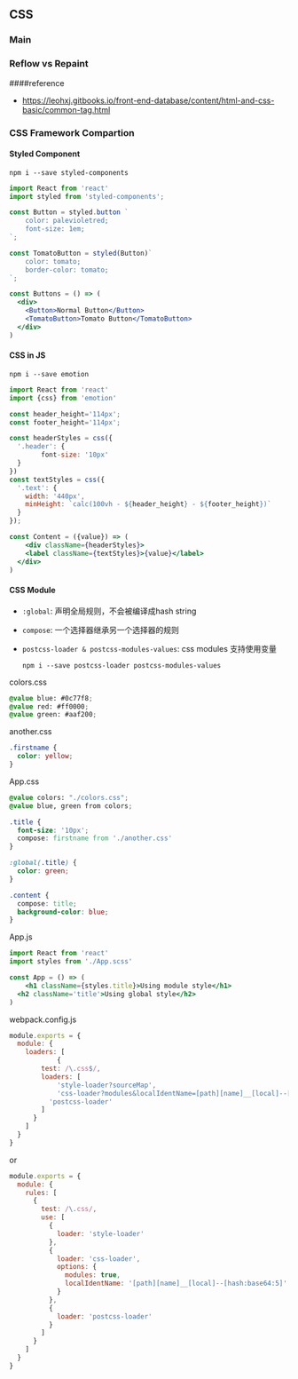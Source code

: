 ## CSS

### Main

### Reflow vs Repaint

####reference

- https://leohxj.gitbooks.io/front-end-database/content/html-and-css-basic/common-tag.html

### CSS Framework Compartion

#### Styled Component

```shell
npm i --save styled-components
```

```jsx
import React from 'react'
import styled from 'styled-components';

const Button = styled.button `
	color: palevioletred;
	font-size: 1em;
`;

const TomatoButton = styled(Button)`
	color: tomato;
	border-color: tomato;
`;

const Buttons = () => (
  <div>
    <Button>Normal Button</Button>
    <TomatoButton>Tomato Button</TomatoButton>
  </div>
)
```

#### CSS in JS

```shell
npm i --save emotion
```

```jsx
import React from 'react'
import {css} from 'emotion'

const header_height='114px';
const footer_height='114px';

const headerStyles = css({
  '.header': {
		font-size: '10px'    
  }
})
const textStyles = css({
  '.text': {
    width: '440px',
    minHeight: `calc(100vh - ${header_height} - ${footer_height})`
  }
});

const Content = ({value}) => (
	<div className={headerStyles}>
  	<label className={textStyles}>{value}</label>
  </div>
)
```

#### CSS Module

- `:global`: 声明全局规则，不会被编译成hash string

- `compose`: 一个选择器继承另一个选择器的规则

- `postcss-loader & postcss-modules-values`: css modules 支持使用变量

  ```shell
  npm i --save postcss-loader postcss-modules-values
  ```

colors.css

```css
@value blue: #0c77f8;
@value red: #ff0000;
@value green: #aaf200;
```

another.css

```css
.firstname {
  color: yellow;
}
```

App.css

```css
@value colors: "./colors.css";
@value blue, green from colors;

.title {
  font-size: '10px';
  compose: firstname from './another.css'
}

:global(.title) {
  color: green;
}

.content {
  compose: title;
  background-color: blue;
}
```

App.js

```jsx
import React from 'react'
import styles from './App.scss'

const App = () => (
	<h1 className={styles.title}>Using module style</h1>
  <h2 className='title'>Using global style</h2>
)
```

webpack.config.js

```js
module.exports = {
  module: {
    loaders: [
			{
        test: /\.css$/,
        loaders: [
        	'style-loader?sourceMap',
        	'css-loader?modules&localIdentName=[path][name]__[local]--[hash:base64:5]',
          'postcss-loader'
        ]
      }
    ]
  }
}
```

or

```js
module.exports = {
  module: {
    rules: [
      {
        test: /\.css/,
        use: [
          {
            loader: 'style-loader'
          },
          {
            loader: 'css-loader',
            options: { 
              modules: true,
              localIdentName: '[path][name]__[local]--[hash:base64:5]'
            }
          },
          {
            loader: 'postcss-loader'
          }
        ]
      }
    ]
  }
}
```

